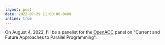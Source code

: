 ```yaml
---
layout: post
date: 2022-07-29 11:00:00-0400
inline: true
---
```


On August 4, 2022, I'll be a panelist for the [OpenACC](https://www.openacc.org/) panel on "Current and Future Approaches to Parallel Programming".
